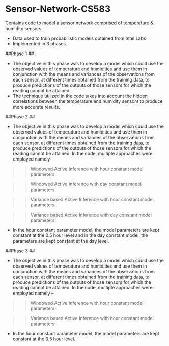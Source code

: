 # Sensor-Network-CS583

 Contains code to model a sensor network comprised of temperature & humidity sensors.
 
* Data used to train probabilistic models obtained from Intel Labs
* Implemented in 3 phases.

##Phase 1 ##
* The objective in this phase was to develop a model which could use the observed values of temperature and humidities and use them in conjunction with the means and variances of the observations from each sensor, at different times obtained from the training data, to produce predictions of the outputs of those sensors for which the reading cannot be attained.
* The technique utilized in the code takes into account the hidden correlations between the temperature and humidity sensors to produce more accurate results.

##Phase 2 ##
* The objective in this phase was to develop a model which could use the observed values of temperature and
humidities and use them in conjunction with the means and variances of the observations from each sensor, at
different times obtained from the training data, to produce predictions of the outputs of those sensors for which the
reading cannot be attained.
In the code, multiple approaches were employed namely-

>> Windowed Active Inference with hour constant model parameters.

>> Windowed Active Inference with day constant model parameters.

>> Variance based Active Inference with hour constant model parameters.

>> Variance based Active Inference with day constant model parameters.

* In the hour constant parameter model, the model parameters are kept constant at the 0.5 hour level and in the day constant model, the parameters are kept constant at the day level.

##Phase 3 ##
* The objective in this phase was to develop a model which could use the observed values of temperature and
humidities and use them in conjunction with the means and variances of the observations from each sensor, at
different times obtained from the training data, to produce predictions of the outputs of those sensors for which the
reading cannot be attained.
In the code, multiple approaches were employed namely –

>> Windowed Active Inference with hour constant model parameters.

>> Variance based Active Inference with hour constant model parameters.

* In the hour constant parameter model, the model parameters are kept constant at the 0.5 hour level.
